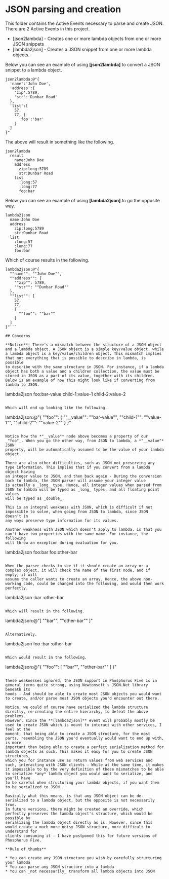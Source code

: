 JSON parsing and creation
===============

This folder contains the Active Events necessary to parse and create JSON. There are 2 Active Events in this project.

* [json2lambda] - Creates one or more lambda objects from one or more JSON snippets
* [lambda2json] - Creates a JSON snippet from one or more lambda objects.

Below you can see an example of using **[json2lambda]** to convert a JSON snippet to a lambda object.

```
json2lambda:@"{
  'name':'John Doe',
  'address':{
    'zip':5789,
    'str':'Dunbar Road'
  },
  'list':[
    57,
    77, {
      'foo':'bar'
    }
  ]
}"
```

The above will result in something like the following.

```
json2lambda
  result
    name:John Doe
    address
      zip:long:5789
      str:Dunbar Road
    list
      :long:57
      :long:77
      foo:bar
```

Below you can see an example of using **[lambda2json]** to go the opposite way.

```
lambda2json
  name:John Doe
  address
    zip:long:5789
    str:Dunbar Road
  list
    :long:57
    :long:77
    foo:bar
```

Which of course results in the following.

```
lambda2json:@"{
  ""name"": ""John Doe"",
  ""address"": {
    ""zip"": 5789,
    ""str"": ""Dunbar Road""
  },
  ""list"": [
    57,
    77,
    {
      ""foo"": ""bar""
    }
  ]
}"```

## Concerns

**Notice**; There's a mismatch between the structure of a JSON object and a lambda object. A JSON object is a simple key/value object, while
a lambda object is a key/value/children object. This mismatch implies that not everything that is possible to describe in lambda, is possible 
to describe with the same structure in JSON. For instance, if a lambda object has both a value and a children collection, the value must be
stored in JSON as a part of its value, together with its children. Below is an example of how this might look like if converting from lambda to JSON.

```
lambda2json
  foo:bar-value
    child-1:value-1
    child-2:value-2
```

Which will end up looking like the following.

```
lambda2json:@"{
  ""foo"": {
    ""__value"": ""bar-value"",
    ""child-1"": ""value-1"",
    ""child-2"": ""value-2""
  }
}"
```

Notice how the *"__value"* node above becomes a property of our _"foo"_. When you go the other way, from JSON to lambda, a *"__value"* JSON
property, will be automatically assumed to be the value of your lambda object.

There are also other difficulties, such as JSON not preserving any type information. This implies that if you convert from a lambda object having
an integer value to JSON, and then back again - During the conversion back to lambda, the JSON parser will assume your integer value
is actually a _long_ type. Hence, all integer values when parsed from JSON to lambda will be typed as _long_ types, and all floating point values 
will be typed as _double_.

This is an integral weakness with JSON, which is difficult if not impossible to solve, when going from JSON to lambda, since JSON doesn't in 
any ways preserve type information for its values.

Another weakness with JSON which doesn't apply to lambda, is that you can't have two properties with the same name. For instance, the following
will throw an exception during evaluation for you.

```
lambda2json
  foo:bar
  foo:other-bar
```

When the parser checks to see if it should create an array or a complex object, it will check the name of the first node, and if empty, it will
assume the caller wants to create an array. Hence, the above non-working code, could be changed into the following, and would then work perfectly.

```
lambda2json
  :bar
  :other-bar
```

Which will result in the following.

```
lambda2json:@"[
  ""bar"",
  ""other-bar""
]"
```

Alternatively.

```
lambda2json
  foo
    :bar
    :other-bar
```

Which would result in the following.

```
lambda2json:@"{
  ""foo"": [
    ""bar"",
    ""other-bar""
  ]
}"
```

These weaknesses ignored, the JSON support in Phosphorus Five is in general terms quite strong, using Newtonsoft's JSON.Net library beneath its 
hoods - And should be able to create most JSON objects you would want to create, and/or parse most JSON objects you'd encounter out there.

Notice, we could of course have serialized the lambda structure directly, re-creating the entire hierarchy, to defeat the above problems.
However, since the **[lambda2json]** event will probably mostly be used to create JSON which is meant to interact with other services, I feel at the
moment, that being able to create a JSON structure, for the most parts, resembling the JSON you'd eventually would want to end up with, is more
important than being able to create a perfect serialization method for lambda objects as such. This makes it easy for you to create JSON structures,
which you for instance use as return values from web services and such, interacting with JSON clients - While at the same time, it makes 
it impossible to by the very definition of these mismatches to be able to serialize *any* lambda object you would want to serialize, and you'll have
to be careful when structuring your lambda objects, if you want them to be serialized to JSON.

Basically what this means, is that any JSON object can be de-serialized to a lambda object, but the opposite is not necessarily true.
In future versions, there might be created an override, which perfectly preserves the lambda object's structure, which would be possible by 
serializing the lambda object directly as is. However, since this would create a much more noisy JSON structure, more difficult to understand for
clients consuming it - I have postponed this for future versions of Phosphorus Five.

**Rule of thumbs**

* You can create any JSON structure you wish by carefully structuring your lambda
* You can parse any JSON structure into a lambda
* You can _not necessarily_ transform all lambda objects into JSON

